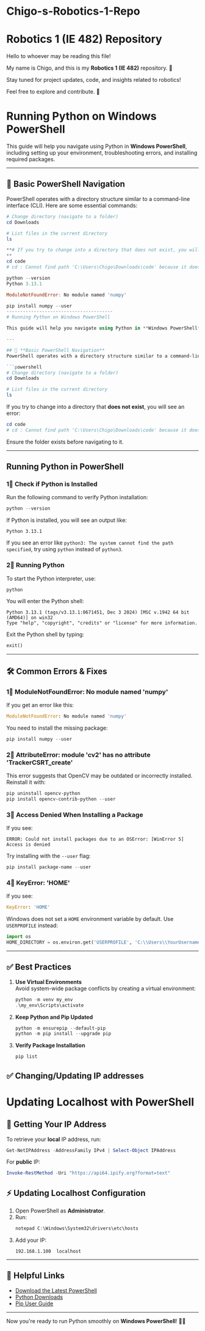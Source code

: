 # Chigo-s-Robotics-1-Repo
# Robotics 1 (IE 482) Repository

Hello to whoever may be reading this file!  

My name is Chigo, and this is my **Robotics 1 (IE 482)** repository. 🚀  

Stay tuned for project updates, code, and insights related to robotics!  

Feel free to explore and contribute. 🤖  

# Running Python on Windows PowerShell

This guide will help you navigate using Python in **Windows PowerShell**, including setting up your environment, troubleshooting errors, and installing required packages.

---

## 🚀 **Basic PowerShell Navigation**
PowerShell operates with a directory structure similar to a command-line interface (CLI). Here are some essential commands:

```powershell
# Change directory (navigate to a folder)
cd Downloads

# List files in the current directory
ls

**# If you try to change into a directory that does not exist, you will see an error:
**
cd code
# cd : Cannot find path 'C:\Users\Chigo\Downloads\code' because it does not exist.

python --version
Python 3.13.1

ModuleNotFoundError: No module named 'numpy'

pip install numpy --user
---------------------------------------
# Running Python on Windows PowerShell

This guide will help you navigate using Python in **Windows PowerShell**, including setting up your environment, troubleshooting errors, and installing required packages.

---

## 🚀 **Basic PowerShell Navigation**
PowerShell operates with a directory structure similar to a command-line interface (CLI). Here are some essential commands:

```powershell
# Change directory (navigate to a folder)
cd Downloads

# List files in the current directory
ls
```

If you try to change into a directory that **does not exist**, you will see an error:

```powershell
cd code
# cd : Cannot find path 'C:\Users\Chigo\Downloads\code' because it does not exist.
```
Ensure the folder exists before navigating to it.

---

## **Running Python in PowerShell**
### **1⃣ Check if Python is Installed**
Run the following command to verify Python installation:

```powershell
python --version
```

If Python is installed, you will see an output like:
```
Python 3.13.1
```

If you see an error like `python3: The system cannot find the path specified`, try using `python` instead of `python3`.

### **2⃣ Running Python**
To start the Python interpreter, use:

```powershell
python
```

You will enter the Python shell:
```
Python 3.13.1 (tags/v3.13.1:0671451, Dec 3 2024) [MSC v.1942 64 bit (AMD64)] on win32
Type "help", "copyright", "credits" or "license" for more information.
```
Exit the Python shell by typing:
```python
exit()
```

---

## 🛠 **Common Errors & Fixes**
### **1⃣ ModuleNotFoundError: No module named 'numpy'**
If you get an error like this:
```python
ModuleNotFoundError: No module named 'numpy'
```
You need to install the missing package:
```powershell
pip install numpy --user
```

### **2⃣ AttributeError: module 'cv2' has no attribute 'TrackerCSRT_create'**
This error suggests that OpenCV may be outdated or incorrectly installed. Reinstall it with:

```powershell
pip uninstall opencv-python
pip install opencv-contrib-python --user
```

### **3⃣ Access Denied When Installing a Package**
If you see:
```
ERROR: Could not install packages due to an OSError: [WinError 5] Access is denied
```
Try installing with the `--user` flag:

```powershell
pip install package-name --user
```

### **4⃣ KeyError: 'HOME'**
If you see:
```python
KeyError: 'HOME'
```
Windows does not set a `HOME` environment variable by default. Use `USERPROFILE` instead:

```python
import os
HOME_DIRECTORY = os.environ.get('USERPROFILE', 'C:\\Users\\YourUsername')
```

---

## ✅ **Best Practices**
1. **Use Virtual Environments**  
   Avoid system-wide package conflicts by creating a virtual environment:

   ```powershell
   python -m venv my_env
   .\my_env\Scripts\activate
   ```

2. **Keep Python and Pip Updated**
   ```powershell
   python -m ensurepip --default-pip
   python -m pip install --upgrade pip
   ```

3. **Verify Package Installation**
   ```powershell
   pip list
   ```
## ✅ **Changing/Updating IP addresses**
# Updating Localhost with PowerShell

## 📌 **Getting Your IP Address**
To retrieve your **local** IP address, run:
```powershell
Get-NetIPAddress -AddressFamily IPv4 | Select-Object IPAddress
```

For **public** IP:
```powershell
Invoke-RestMethod -Uri "https://api64.ipify.org?format=text"
```

## ⚡ **Updating Localhost Configuration**
1. Open PowerShell as **Administrator**.
2. Run:
   ```powershell
   notepad C:\Windows\System32\drivers\etc\hosts
   ```
3. Add your IP:
   ```
   192.168.1.100  localhost
   ```

---

## 🔗 **Helpful Links**
- [Download the Latest PowerShell](https://aka.ms/PSWindows)
- [Python Downloads](https://www.python.org/downloads/)
- [Pip User Guide](https://pip.pypa.io/en/stable/)

---

Now you're ready to run Python smoothly on **Windows PowerShell**! 🚀🐍

